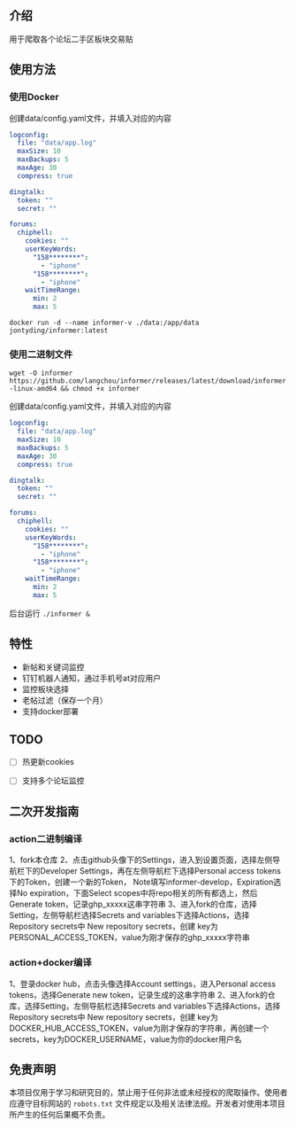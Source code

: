 ## 介绍
用于爬取各个论坛二手区板块交易贴

## 使用方法

### 使用Docker

创建data/config.yaml文件，并填入对应的内容

``` yaml
logconfig:
  file: "data/app.log"
  maxSize: 10
  maxBackups: 5
  maxAge: 30
  compress: true

dingtalk:
  token: ""
  secret: ""

forums:
  chiphell:
    cookies: ""
    userKeyWords:
      "158********":
        - "iphone"
      "158********":
        - "iphone"
    waitTimeRange:
      min: 2
      max: 5
```

`docker run -d --name informer-v ./data:/app/data jontyding/informer:latest`

### 使用二进制文件
`wget -O informer https://github.com/langchou/informer/releases/latest/download/informer-linux-amd64 && chmod +x informer`

创建data/config.yaml文件，并填入对应的内容

``` yaml
logconfig:
  file: "data/app.log"
  maxSize: 10
  maxBackups: 5
  maxAge: 30
  compress: true

dingtalk:
  token: ""
  secret: ""

forums:
  chiphell:
    cookies: ""
    userKeyWords:
      "158********":
        - "iphone"
      "158********":
        - "iphone"
    waitTimeRange:
      min: 2
      max: 5
```

后台运行
`./informer &`


## 特性

- 新帖和关键词监控
- 钉钉机器人通知，通过手机号at对应用户
- 监控板块选择
- 老帖过滤（保存一个月）
- 支持docker部署


## TODO

- [ ] 热更新cookies
- [ ] 支持多个论坛监控


## 二次开发指南


### action二进制编译
1、fork本仓库
2、点击github头像下的Settings，进入到设置页面，选择左侧导航栏下的Developer Settings，再在左侧导航栏下选择Personal access tokens下的Token，创建一个新的Token，
Note填写informer-develop，Expiration选择No expiration，下面Select scopes中将repo相关的所有都选上，然后Generate token，记录ghp_xxxxx这串字符串
3、进入fork的仓库，选择Setting，左侧导航栏选择Secrets and variables下选择Actions，选择Repository secrets中 New repository secrets，创建 key为PERSONAL_ACCESS_TOKEN，value为刚才保存的ghp_xxxxx字符串

### action+docker编译

1、登录docker hub，点击头像选择Account settings，进入Personal access tokens，选择Generate new token，记录生成的这串字符串
2、进入fork的仓库，选择Setting，左侧导航栏选择Secrets and variables下选择Actions，选择Repository secrets中 New repository secrets，创建 key为DOCKER_HUB_ACCESS_TOKEN，value为刚才保存的字符串，再创建一个secrets，key为DOCKER_USERNAME，value为你的docker用户名


## 免责声明

本项目仅用于学习和研究目的，禁止用于任何非法或未经授权的爬取操作。使用者应遵守目标网站的 `robots.txt` 文件规定以及相关法律法规。开发者对使用本项目所产生的任何后果概不负责。
